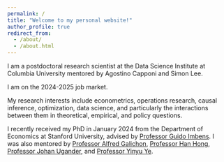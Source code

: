 ```yaml
---
permalink: /
title: "Welcome to my personal website!"
author_profile: true
redirect_from: 
  - /about/
  - /about.html
---
```

I am a postdoctoral research scientist at the Data Science Institute at Columbia University mentored by Agostino Capponi and Simon Lee.

I am on the 2024-2025 job market.

My research interests include econometrics, operations research, causal inference, optimization, data science, and particularly the interactions between them in theoretical, empirical, and policy questions.

I recently received my PhD in January 2024 from the Department of Economics at Stanford University, advised by [Professor Guido Imbens](https://www.gsb.stanford.edu/faculty-research/faculty/guido-w-imbens). I was also mentored by [Professor Alfred Galichon](https://alfredgalichon.com/), [Professor Han Hong](https://profiles.stanford.edu/han-hong), [Professor Johan Ugander](https://web.stanford.edu/~jugander/), and [Professor  Yinyu Ye](https://web.stanford.edu/~yyye/).
